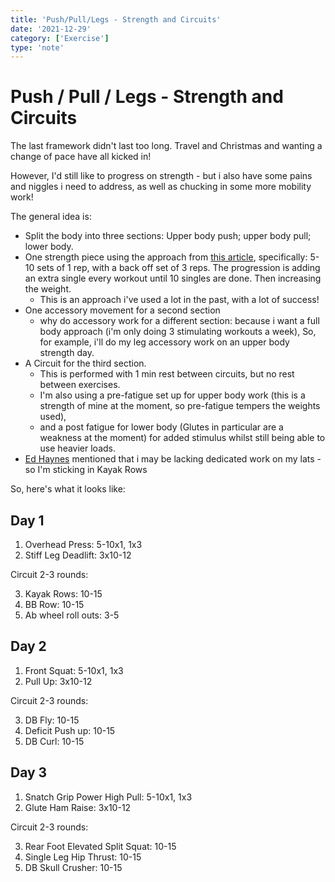 ```yaml
---
title: 'Push/Pull/Legs - Strength and Circuits'
date: '2021-12-29'
category: ['Exercise']
type: 'note'
---
```


# Push / Pull / Legs - Strength and Circuits

The last framework didn't last too long. Travel and Christmas and wanting a change of pace have all kicked in!

However, I'd still like to progress on strength - but i also have some pains and niggles i need to address, as well as chucking in some more mobility work!

The general idea is:

- Split the body into three sections: Upper body push; upper body pull; lower body.
- One strength piece using the approach from [this article](https://thibarmy.com/russian-strength-skill-the-workouts/), specifically: 5-10 sets of 1 rep, with a back off set of 3 reps. The progression is adding an extra single every workout until 10 singles are done. Then increasing the weight.
  - This is an approach i've used a lot in the past, with a lot of success!
- One accessory movement for a second section
  - why do accessory work for a different section: because i want a full body approach (i'm only doing 3 stimulating workouts a week), So, for example, i'll do my leg accessory work on an upper body strength day.
- A Circuit for the third section.
  - This is performed with 1 min rest between circuits, but no rest between exercises.
  - I'm also using a pre-fatigue set up for upper body work (this is a strength of mine at the moment, so pre-fatigue tempers the weights used),
  - and a post fatigue for lower body (Glutes in particular are a weakness at the moment) for added stimulus whilst still being able to use heavier loads.
- [Ed Haynes](https://www.coastalfitnesshk.com/coastal-fitness/meet-the-team/ed-haynes/) mentioned that i may be lacking dedicated work on my lats - so I'm sticking in Kayak Rows

So, here's what it looks like:

## Day 1

1. Overhead Press: 5-10x1, 1x3
2. Stiff Leg Deadlift: 3x10-12

Circuit 2-3 rounds:

3. Kayak Rows: 10-15
4. BB Row: 10-15
5. Ab wheel roll outs: 3-5

## Day 2

1. Front Squat: 5-10x1, 1x3
2. Pull Up: 3x10-12

Circuit 2-3 rounds:

3. DB Fly: 10-15
4. Deficit Push up: 10-15
5. DB Curl: 10-15

## Day 3

1. Snatch Grip Power High Pull: 5-10x1, 1x3
2. Glute Ham Raise: 3x10-12

Circuit 2-3 rounds:

3. Rear Foot Elevated Split Squat: 10-15
4. Single Leg Hip Thrust: 10-15
5. DB Skull Crusher: 10-15
